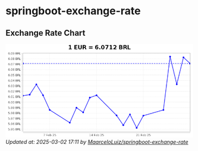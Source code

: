 # springboot-exchange-rate

<!-- EXCHANGE-RATE-START -->
## Exchange Rate Chart

![Exchange Rate Chart](charts/chart.png)*Updated at: 2025-03-02 17:11 by [MaarceloLuiz/springboot-exchange-rate](https://github.com/MaarceloLuiz/springboot-exchange-rate)*


<!-- EXCHANGE-RATE-END -->